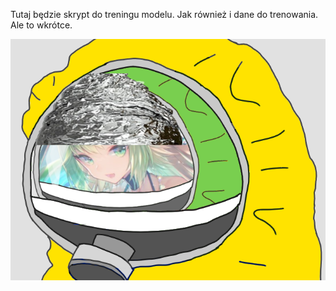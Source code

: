 Tutaj będzie skrypt do treningu modelu.
Jak również i dane do trenowania.
Ale to wkrótce.

![alt text](https://github.com/AtaIanta/BPP/blob/master/brain/dupa.png)
